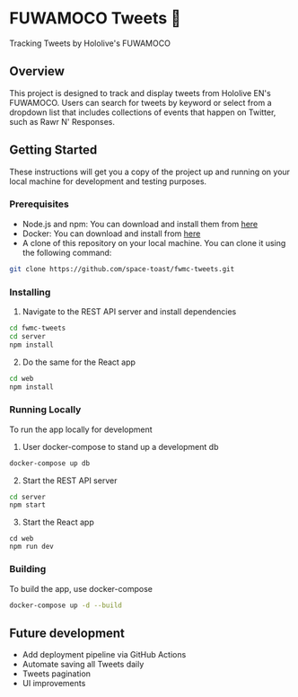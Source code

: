 # FUWAMOCO Tweets 🐾
Tracking Tweets by Hololive's FUWAMOCO

## Overview
This project is designed to track and display tweets from Hololive EN's FUWAMOCO. Users can search for tweets by keyword or select from a dropdown list that includes collections of events that happen on Twitter, such as Rawr N' Responses.

## Getting Started
These instructions will get you a copy of the project up and running on your local machine for development and testing purposes.

### Prerequisites
- Node.js and npm: You can download and install them from [here](https://nodejs.org/en/download/)
- Docker: You can download and install from [here](https://www.docker.com/get-started/)
- A clone of this repository on your local machine. You can clone it using the following command:

```bash
git clone https://github.com/space-toast/fwmc-tweets.git
```

### Installing
1. Navigate to the REST API server and install dependencies
```bash
cd fwmc-tweets
cd server
npm install
```

2. Do the same for the React app
```bash
cd web
npm install
```

### Running Locally
To run the app locally for development

1. User docker-compose to stand up a development db
```bash
docker-compose up db
```

2. Start the REST API server
```bash
cd server
npm start
```

3. Start the React app
```
cd web
npm run dev
```

### Building
To build the app, use docker-compose
```bash
docker-compose up -d --build
```

## Future development

- Add deployment pipeline via GitHub Actions
- Automate saving all Tweets daily
- Tweets pagination
- UI improvements